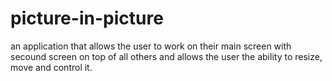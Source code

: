 # picture-in-picture
an application that allows the user to work on their main screen with secound screen on top of all others and allows the user the ability to resize, move and control it.
